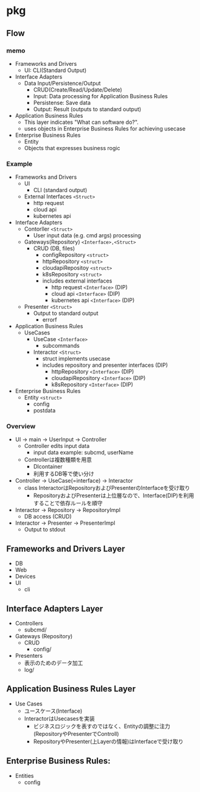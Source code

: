 # pkg

## Flow

### memo

* Frameworks and Drivers
  * UI: CLI(Standard Output)
* Interface Adapters
  * Data Input/Persistence/Output
    * CRUD(Create/Read/Update/Delete)
    * Input: Data processing for Application Business Rules
    * Persistense: Save data
    * Output: Result (outputs to standard output)
* Application Business Rules
  * This layer indicates "What can software do?".
  * uses objects in Enterprise Business Rules for achieving usecase
* Enterprise Business Rules
  * Entity
  * Objects that expresses business rogic

### Example

* Frameworks and Drivers
  * UI
    * CLI (standard output)
  * External Interfaces `<Struct>`
    * http request
    * cloud api
    * kubernetes api
* Interface Adapters
  * Contorller `<Struct>`
    * User input data (e.g. cmd args) processing
  * Gateways(Repository) `<Interface>,<Struct>`
    * CRUD (DB, files)
      * configRepository `<struct>`
      * httpRepository `<struct>`
      * cloudapiRepositoy `<struct>`
      * k8sRepository `<struct>`
      * includes external interfaces
        * http request `<Interface>` (DIP)
        * cloud api `<Interface>` (DIP)
        * kubernetes api `<Interface>` (DIP)
  * Presenter `<Struct>`
    * Output to standard output
      * errorf
* Application Business Rules
  * UseCases
    * UseCase `<Interface>`
      * subcommands
    * Interactor `<Struct>`
      * struct implements usecase
      * includes repository and presenter interfaces (DIP)
        * httpRepository `<Interface>` (DIP)
        * cloudapiRepository `<Interface>` (DIP)
        * k8sRepository `<Interface>` (DIP)
* Enterprise Business Rules
  * Entity `<struct>`
    * config
    * postdata


### Overview

* UI -> main -> UserInput -> Controller
  * Controller edits input data
    * input data example: subcmd, userName
  * Controllerは複数種類を用意
    * DIcontainer
    * 利用するDB等で使い分け
* Controller -> UseCase(=interface) -> Interactor
  * class InteractorはRepositoryおよびPresenterのInterfaceを受け取り
    * RepositoryおよびPresenterは上位層なので、Interface(DIP)を利用することで依存ルールを順守
* Interactor -> Repository -> RepositoryImpl
  * DB access (CRUD)
* Interactor -> Presenter -> PresenterImpl
  * Output to stdout

## Frameworks and Drivers Layer

* DB
* Web
* Devices
* UI
  * cli

## Interface Adapters Layer

* Controllers
  * subcmd/
* Gateways (Repository)
  * CRUD
    * config/
* Presenters
  * 表示のためのデータ加工
  * log/

## Application Business Rules Layer

* Use Cases
  * ユースケース(Interface)
  * InteractorはUsecasesを実装
    * ビジネスロジックを表すのではなく、Entityの調整に注力(RepositoryやPresenterでControll)
	* RepositoryやPresenter(上Layerの情報)はInterfaceで受け取り

## Enterprise Business Rules:

* Entities
  * config